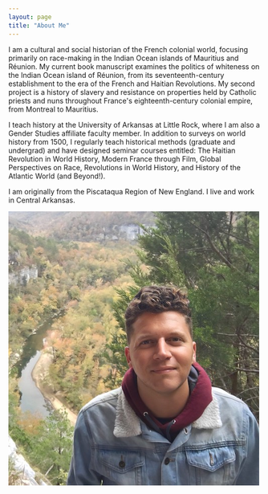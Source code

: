 ```yaml
---
layout: page
title: "About Me"
---
```


I am a cultural and social historian of the French colonial world, focusing primarily on race-making in the Indian Ocean islands of Mauritius and Réunion. My current book manuscript examines the politics of whiteness on the Indian Ocean island of Réunion, from its seventeenth-century establishment to the era of the French and Haitian Revolutions. My second project is a history of slavery and resistance on properties held by Catholic priests and nuns throughout France's eighteenth-century colonial empire, from Montreal to Mauritius. 

I teach history at the University of Arkansas at Little Rock, where I am also a Gender Studies affiliate faculty member. In addition to surveys on world history from 1500, I regularly teach historical methods (graduate and undergrad) and have designed seminar courses entitled: The Haitian Revolution in World History, Modern France through Film, Global Perspectives on Race, Revolutions in World History, and History of the Atlantic World (and Beyond!).

I am originally from the Piscataqua Region of New England. I live and work in Central Arkansas.

![National_River_Park_Arkansas](fotoreminismaller.jpg)
